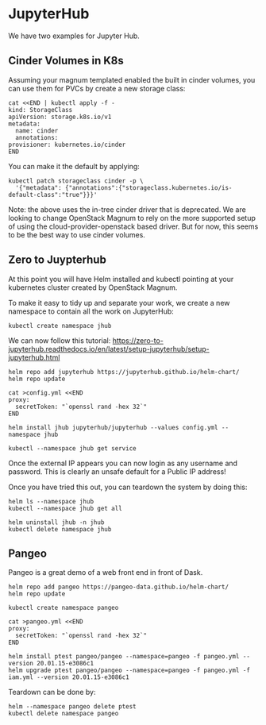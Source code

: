 # JupyterHub

We have two examples for Jupyter Hub.

## Cinder Volumes in K8s

Assuming your magnum templated enabled the built in cinder volumes, you
can use them for PVCs by create a new storage class:

    cat <<END | kubectl apply -f -
    kind: StorageClass
    apiVersion: storage.k8s.io/v1
    metadata:
      name: cinder
      annotations:
    provisioner: kubernetes.io/cinder
    END

You can make it the default by applying:

    kubectl patch storageclass cinder -p \
      '{"metadata": {"annotations":{"storageclass.kubernetes.io/is-default-class":"true"}}}'

Note: the above uses the in-tree cinder driver that is deprecated. We are
looking to change OpenStack Magnum to rely on the more supported setup
of using the cloud-provider-openstack based driver. But for now, this seems
to be the best way to use cinder volumes.

## Zero to Juypterhub

At this point you will have Helm installed and kubectl pointing at your
kubernetes cluster created by OpenStack Magnum.

To make it easy to tidy up and separate your work, we create a new namespace
to contain all the work on JupyterHub:

    kubectl create namespace jhub

We can now follow this tutorial:
https://zero-to-jupyterhub.readthedocs.io/en/latest/setup-jupyterhub/setup-jupyterhub.html

    helm repo add jupyterhub https://jupyterhub.github.io/helm-chart/
    helm repo update

    cat >config.yml <<END
    proxy:
      secretToken: "`openssl rand -hex 32`"
    END

    helm install jhub jupyterhub/jupyterhub --values config.yml --namespace jhub

    kubectl --namespace jhub get service

Once the external IP appears you can now login as any username and password.
This is clearly an unsafe default for a Public IP address!

Once you have tried this out, you can teardown the system by doing this:

    helm ls --namespace jhub
    kubectl --namespace jhub get all

    helm uninstall jhub -n jhub
    kubectl delete namespace jhub

## Pangeo

Pangeo is a great demo of a web front end in front of Dask.

    helm repo add pangeo https://pangeo-data.github.io/helm-chart/
    helm repo update

    kubectl create namespace pangeo

    cat >pangeo.yml <<END
    proxy:
      secretToken: "`openssl rand -hex 32`"
    END

    helm install ptest pangeo/pangeo --namespace=pangeo -f pangeo.yml --version 20.01.15-e3086c1
    helm upgrade ptest pangeo/pangeo --namespace=pangeo -f pangeo.yml -f iam.yml --version 20.01.15-e3086c1

Teardown can be done by:

    helm --namespace pangeo delete ptest
    kubectl delete namespace pangeo
